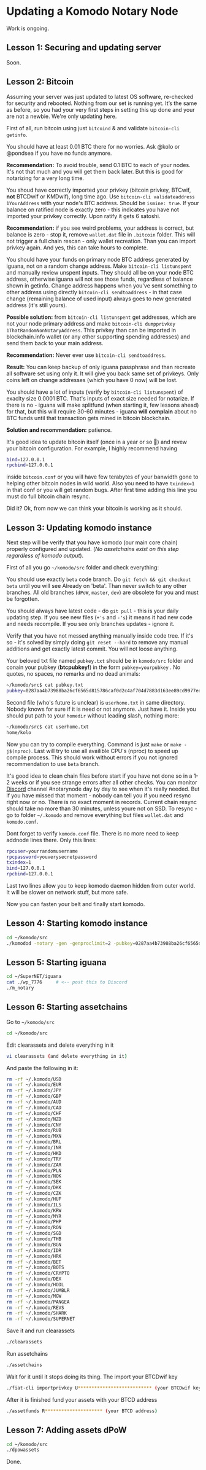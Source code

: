 # Updating a Komodo Notary Node

Work is ongoing.

## Lesson 1: Securing and updating server

Soon.

## Lesson 2: Bitcoin

Assuming your server was just updated to latest OS software, re-checked for security and rebooted. Nothing from our set is running yet. It’s the same as before, so you had your very first steps in setting this up done and your are not a newbie. We're only updating here.

First of all, run bitcoin using just `bitcoind` & and validate `bitcoin-cli getinfo`.

You should have at least 0.01 BTC there for no worries. Ask @kolo or @pondsea if you have no funds anymore.

**Recommendation:** To avoid trouble, send 0.1 BTC to each of your nodes. It's not that much and you will get them back later. But this is good for notarizing for a very long time.

You shoud have correctly imported your privkey (bitcoin privkey, BTCwif, **not** BTCDwif or KMDwif), long time ago. Use `bitcoin-cli validateaddress 1YourAddress` with your node's BTC address. Should be `ismine: true`. If your balance on ratified node is exactly zero - this indicates you have not imported your privkey correctly. Upon ratify it gets 6 satoshi.

**Recommendation:** if you see weird problems, your address is correct, but balance is zero - stop it, remove `wallet.dat` file in `.bitcoin` folder. This will not trigger a full chain rescan - only wallet recreation. Than you can import privkey again. And yes, this can take hours to complete.

You should have your funds on primary node BTC address generated by iguana, not on a random change address. Make `bitcoin-cli listunspent` and manually review unspent inputs. They should all be on your node BTC address, otherwise iguana will not see those funds, regardless of balance shown in getinfo. Change address happens when you've sent something to other address using directly `bitcoin-cli sendtoaddress` - in that case change (remaining balance of used input) always goes to new generated address (it's still yours).

**Possible solution:** from `bitcoin-cli listunspent` get addresses, which are not your node primary address and make `bitcoin-cli dumpprivkey 1ThatRandomNonNotaryAddress`. This privkey than can be imported in blockchain.info wallet (or any other supporting spending addresses) and send them back to your main address.

**Recommendation:** Never ever use `bitcoin-cli sendtoaddress`.

**Result:** You can keep backup of only iguana passphrase and than recreate all software set using only it. It will give you back same set of privkeys. Only coins left on change addresses (which you have 0 now) will be lost.

You should have a lot of inputs (verify by `bitcoin-cli listunspent`) of exaclty size 0.0001 BTC. That's inputs of exact size needed for notarize. If there is no - iguana will make splitfund (when starting it, few lessons ahead) for that, but this will require 30-60 minutes - iguana **will complain** about no BTC funds until that transaction gets mined in bitcoin blockchain.

**Solution and recommendation:** patience.

It's good idea to update bitcoin itself (once in a year or so :slightly_smiling_face:) and revew your bitcoin configuration. For example, I highly recommend having

```bash
bind=127.0.0.1
rpcbind=127.0.0.1
```

inside `bitcoin.conf` or you will have few terabytes of your banwidth gone to helping other bitcoin nodes in wild world. Also you need to have `txindex=1` in that conf or you will get random bugs. After first time adding this line you must do full bitcoin chain resync.

Did it? Ok, from now we can think your bitcoin is working as it should.

## Lesson 3: Updating komodo instance

Next step will be verify that you have komodo (our main core chain) properly configured and updated. (_No assetchains exist on this step regardless of komodo output_).

First of all you go `~/komodo/src` folder and check everything:

You should use exactly `beta` code branch. Do `git fetch && git checkout beta` until you will see Already on 'beta'. Than never switch to any other branches. All old branches (`dPoW`, `master`, `dev`) are obsolete for you and must be forgotten.

You should always have latest code - do `git pull` - this is your daily updating step. If you see new files (`+'s` and `-'s`) it means it had new code and needs recompile. If you see only branches updates - ignore it.

Verify that you have not messed anything manually inside code tree. If it's so - it's solved by simply doing `git reset --hard` to remove any manual additions and get exactly latest commit. You will not loose anything.

Your beloved txt file named `pubkey.txt` should be in `komodo/src` folder and conain your pubkey (**btcpubkey!**) in the form `pubkey=yourpubkey` . No quotes, no spaces, no remarks and no dead animals:

```bash
~/komodo/src$ cat pubkey.txt
pubkey=0287aa4b73988ba26cf6565d815786caf0d2c4af704d7883d163ee89cd9977edec
```

Second file (who's future is unclear) is `userhome.txt` in same directory. Nobody knows for sure if it is need or not anymore. Just have it. Inside you should put path to your `homedir` without leading slash, nothing more:

```bash
~/komodo/src$ cat userhome.txt
home/kolo
```

Now you can try to compile everything. Command is just `make` or `make -j$(nproc)`. Last will try to use all availible CPU's (nproc) to speed up compile process. This should work without errors if you not ignored recommendation to use `beta` branch.

It's good idea to clean chain files before start if you have not done so in a 1-2 weeks or if you see strange errors after all other checks. You can monitor [Discord](https://komodoplatform.com/discord) channel #notarynode day by day to see when it's really needed. But if you have missed that moment - nobody can tell you if you need resync right now or no. There is no exact moment in records. Current chain resync should take no more than 30 minutes, unless youre not on SSD. To resync - go to folder `~/.komodo` and remove everything but files `wallet.dat` and `komodo.conf`.

Dont forget to verify `komodo.conf` file. There is no more need to keep addnode lines there. Only this lines:

```bash
rpcuser=yourrandomusername
rpcpassword=youverysecretpassword
txindex=1
bind=127.0.0.1
rpcbind=127.0.0.1
```

Last two lines allow you to keep komodo daemon hidden from outer world. It will be slower on network stuff, but more safe.

Now you can fasten your belt and finally start komodo.

## Lesson 4: Starting komodo instance

```bash
cd ~/komodo/src
./komodod -notary -gen -genproclimit=2 -pubkey=0287aa4b73988ba26cf6565d815786caf0d2c4af704d7883d163ee89cd9977edec -pax -rewind=110000
```

## Lesson 5: Starting iguana

```bash
cd ~/SuperNET/iguana
cat ./wp_7776     # <-- post this to Discord
./m_notary
```

## Lesson 6: Starting assetchains

Go to `~/komodo/src`

```bash
cd ~/komodo/src
```

Edit clearassets and delete everything in it

```bash
vi clearassets (and delete everything in it)
```

And paste the following in it:

```bash
rm -rf ~/.komodo/USD
rm -rf ~/.komodo/EUR
rm -rf ~/.komodo/JPY
rm -rf ~/.komodo/GBP
rm -rf ~/.komodo/AUD
rm -rf ~/.komodo/CAD
rm -rf ~/.komodo/CHF
rm -rf ~/.komodo/NZD
rm -rf ~/.komodo/CNY
rm -rf ~/.komodo/RUB
rm -rf ~/.komodo/MXN
rm -rf ~/.komodo/BRL
rm -rf ~/.komodo/INR
rm -rf ~/.komodo/HKD
rm -rf ~/.komodo/TRY
rm -rf ~/.komodo/ZAR
rm -rf ~/.komodo/PLN
rm -rf ~/.komodo/NOK
rm -rf ~/.komodo/SEK
rm -rf ~/.komodo/DKK
rm -rf ~/.komodo/CZK
rm -rf ~/.komodo/HUF
rm -rf ~/.komodo/ILS
rm -rf ~/.komodo/KRW
rm -rf ~/.komodo/MYR
rm -rf ~/.komodo/PHP
rm -rf ~/.komodo/RON
rm -rf ~/.komodo/SGD
rm -rf ~/.komodo/THB
rm -rf ~/.komodo/BGN
rm -rf ~/.komodo/IDR
rm -rf ~/.komodo/HRK
rm -rf ~/.komodo/BET
rm -rf ~/.komodo/BOTS
rm -rf ~/.komodo/CRYPTO
rm -rf ~/.komodo/DEX
rm -rf ~/.komodo/HODL
rm -rf ~/.komodo/JUMBLR
rm -rf ~/.komodo/MGW
rm -rf ~/.komodo/PANGEA
rm -rf ~/.komodo/REVS
rm -rf ~/.komodo/SHARK
rm -rf ~/.komodo/SUPERNET
```

Save it and run clearassets

```bash
./clearassets
```

Run assetchains

```bash
./assetchains
```

Wait for it until it stops doing its thing. The import your BTCDwif key

```bash
./fiat-cli importprivkey U*************************** (your BTCDwif key)
```

After it is finished fund your assets with your BTCD address

```bash
./assetfunds R********************* (your BTCD address)
```

## Lesson 7: Adding assets dPoW

```bash
cd ~/komodo/src
./dpowassets
```

Done.
